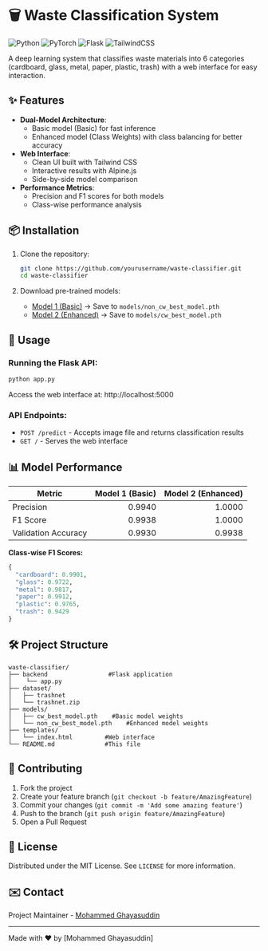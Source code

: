 # 🗑️ Waste Classification System

![Python](https://img.shields.io/badge/Python-3.8%2B-blue)
![PyTorch](https://img.shields.io/badge/PyTorch-1.10%2B-orange)
![Flask](https://img.shields.io/badge/Flask-2.0%2B-lightgrey)
![TailwindCSS](https://img.shields.io/badge/TailwindCSS-3.0%2B-06B6D4)

A deep learning system that classifies waste materials into 6 categories (cardboard, glass, metal, paper, plastic, trash) with a web interface for easy interaction.

## ✨ Features

- **Dual-Model Architecture**: 
  - Basic model (Basic) for fast inference
  - Enhanced model (Class Weights) with class balancing for better accuracy
- **Web Interface**:
  - Clean UI built with Tailwind CSS
  - Interactive results with Alpine.js
  - Side-by-side model comparison
- **Performance Metrics**:
  - Precision and F1 scores for both models
  - Class-wise performance analysis

## 📦 Installation

1. Clone the repository:
   ```bash
   git clone https://github.com/yourusername/waste-classifier.git
   cd waste-classifier
   ```

2. Download pre-trained models:
   - [Model 1 (Basic)](https://www.github.com/model1.pth) → Save to `models/non_cw_best_model.pth`
   - [Model 2 (Enhanced)](https://www.github.com/model2.pth) → Save to `models/cw_best_model.pth`

## 🚀 Usage

### Running the Flask API:
```bash
python app.py
```

Access the web interface at: http://localhost:5000

### API Endpoints:
- `POST /predict` - Accepts image file and returns classification results
- `GET /` - Serves the web interface

## 📊 Model Performance

| Metric        | Model 1 (Basic) | Model 2 (Enhanced) |
|--------------|----------------:|-------------------:|
| Precision    | 0.9940          | 1.0000             |
| F1 Score     | 0.9938          | 1.0000             |
| Validation Accuracy | 0.9930   | 0.9938             |

**Class-wise F1 Scores:**
```python
{
  "cardboard": 0.9901,
  "glass": 0.9722,
  "metal": 0.9817,
  "paper": 0.9912,
  "plastic": 0.9765,
  "trash": 0.9429
}
```

## 🛠️ Project Structure

```
waste-classifier/
├── backend                 #Flask application
│    └── app.py
├── dataset/
│   ├── trashnet
│   └── trashnet.zip
├── models/
│   ├── cw_best_model.pth    #Basic model weights
│   └── non_cw_best_model.pth    #Enhanced model weights
├── templates/
│   └── index.html         #Web interface
└── README.md              #This file
```

## 🤝 Contributing

1. Fork the project
2. Create your feature branch (`git checkout -b feature/AmazingFeature`)
3. Commit your changes (`git commit -m 'Add some amazing feature'`)
4. Push to the branch (`git push origin feature/AmazingFeature`)
5. Open a Pull Request

## 📜 License

Distributed under the MIT License. See `LICENSE` for more information.

## ✉️ Contact

Project Maintainer - [Mohammed Ghayasuddin](mailto:mghayasuddin2000@gmail.com)

---

Made with ♥ by [Mohammed Ghayasuddin]
